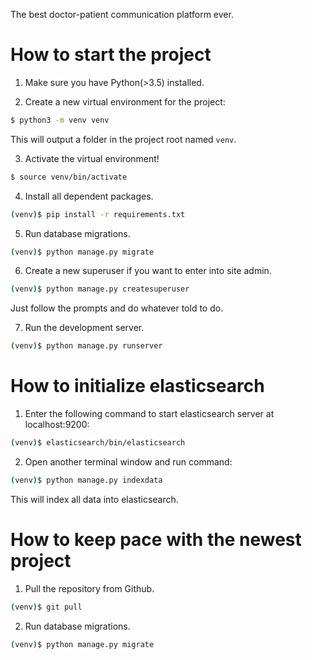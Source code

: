 The best doctor-patient communication platform ever.

# How to start the project

1. Make sure you have Python(>3.5) installed.

2. Create a new virtual environment for the project:

```bash
$ python3 -m venv venv
```

This will output a folder in the project root named `venv`.

3. Activate the virtual environment!

```bash
$ source venv/bin/activate
```

4. Install all dependent packages.

```bash
(venv)$ pip install -r requirements.txt
```

5. Run database migrations.

```bash
(venv)$ python manage.py migrate
```

6. Create a new superuser if you want to enter into site admin.

```bash
(venv)$ python manage.py createsuperuser
```

Just follow the prompts and do whatever told to do.

7. Run the development server.

```bash
(venv)$ python manage.py runserver
```


# How to initialize elasticsearch

1. Enter the following command to start elasticsearch server at localhost:9200:

```bash
(venv)$ elasticsearch/bin/elasticsearch
```

2. Open another terminal window and run command:

```bash
(venv)$ python manage.py indexdata
```

This will index all data into elasticsearch.


# How to keep pace with the newest project

1. Pull the repository from Github.

```bash
(venv)$ git pull
```

2. Run database migrations.

```bash
(venv)$ python manage.py migrate
```
